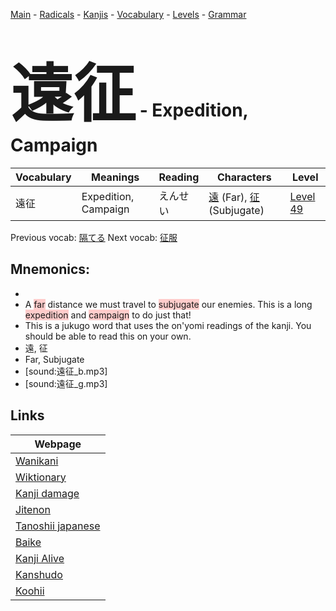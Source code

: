 <style> bigfont {font-size: 100px}</style>
[Main](../README.md) -
[Radicals](../radicals.md) -
[Kanjis](../kanjis.md) -
[Vocabulary](../vocabulary.md) -
[Levels](../levels.md) -
[Grammar](../grammar.md)
# <bigfont> 遠征</bigfont> - Expedition, Campaign 

| Vocabulary | Meanings | Reading | Characters | Level |
| --- | --- | --- | --- | --- |
| 遠征 | Expedition, Campaign | えんせい |  [遠](../kanjis/遠.md) (Far), [征](../kanjis/征.md) (Subjugate) | [Level 49](../levels/wk_level49.md) |

Previous vocab: [隔てる](隔てる.md) Next vocab: [征服](征服.md) 

## Mnemonics:

* 
* A <span style="background-color:#ffcccb"> far</span> distance we must travel to <span style="background-color:#ffcccb"> subjugate</span> our enemies. This is a long <span style="background-color:#ffcccb"> expedition</span> and <span style="background-color:#ffcccb"> campaign</span> to do just that!
* This is a jukugo word that uses the on'yomi readings of the kanji. You should be able to read this on your own.
* 遠, 征
* Far, Subjugate
* [sound:遠征_b.mp3]
* [sound:遠征_g.mp3]


## Links 

| Webpage |
| --- |
| [Wanikani          ](https://www.wanikani.com/kanji/遠征) |
| [Wiktionary        ](https://en.wiktionary.org/wiki/遠征) |
| [Kanji damage      ](http://www.kanjidamage.com/kanji/search?utf8=✓&q=遠征) |
| [Jitenon           ](https://jitenon.com/kanji/遠征) |
| [Tanoshii japanese ](https://www.tanoshiijapanese.com/dictionary/kanji.cfm?k=遠征) |
| [Baike             ](https://baike.baidu.com/item/遠征) |
| [Kanji Alive       ](https://app.kanjialive.com/遠征) |
| [Kanshudo          ](https://www.kanshudo.com/searchmn?q=遠征) |
| [Koohii            ](https://kanji.koohii.com/study/kanji/遠征) |
